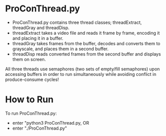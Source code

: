 # ProConThread.py

- ProConThread.py contains three thread classes; threadExtract, threadGray and
  threadDisp.
- threadExtract takes a video file and reads it frame by frame, encoding it
  and placing it in a buffer.
- threadGray takes frames from the buffer, decodes and converts them to grayscale, and
  places them in a second buffer.
- threadDisp reads converted frames from the second buffer and displays them
  on screen.
  
All three threads use semaphores (two sets of empty/fill semaphores) upon accessing buffers in order to run simultaneously while avoiding conflict in produce-consume cycles!

# How to Run
To run ProConThread.py:
- enter "python3 ProConThread.py, OR
- enter "./ProConThread.py"
